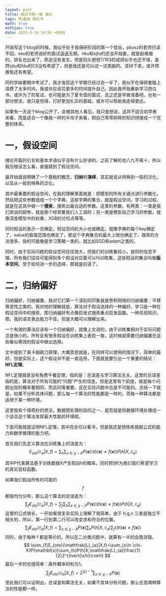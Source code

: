 ```yaml
---
layout: post
title: 西瓜书第一章 绪论
tags: ML基础 西瓜书
math: true
mathjax: true
date: 2023-4-14 14:56 +0800
---
```




开始写这个blog的时候，我似乎处于我保研阶段的第一个低谷，pkusz的老师已读不回，seu的老师说好的面试遥遥无期，nku和xjtu的还没开始套，就是挺难绷的。排名也出来了，奇迹没有发生，但是回头想想7/163的成绩似乎也还不错，虽然sjtu和fdu的CS没有希望了，但是我还是可以试一试类脑的。坚持下来，或许预推免还有希望。

同时学妹要期中考试了，我才发现这个学期已经过去一半了，我似乎在保研套磁上浪费了太多时间，我或许应该花更多的时间提升自己。因此我开始重新学习西瓜书，或许为了的笔试，也可能是为了夏令营的面试，总之还是早做准备吧。也有一部分想法，我只是觉得，打好更加扎实的基础，或许可以帮助我走得更远。

如果有一天这个blog公开了，会被其他人看见，我只是想说，这并不适合初学者来看，而是适合一个像我一样的半吊子来看，把自己零零碎碎的知识拼接成一个完整的体系。

# 一，假设空间

绪论开篇的引言和基本术语似乎没有什么好讲的，之前了解的也八九不离十，所以我压根没怎么看，直接跳到了假设空间。

最开始就说明确了一个基础的概念，**归纳**和**演绎**，其实就说从特殊到一般的泛化，以及从一般到特殊的泛化。

其中最重要的假设空间，在我的理解里面就是：把模型的所有关键点进行参数化，然后把这些参数组成一个个字典，这些字典的集合，就是假设空间。学习的过程，就是在这其中做一个**搜索**，搜索出最合适的参数。这里的参数，有两类：一类是我们常说的超参，就是那个经常要我们人工调的；另一类是模型自己学习的参数，就像深度模型中的权重，XGB的分位点等等。

同时假设的表示一旦确定，假设空间的大小也就确定。就像字典的每个key确定了，value的取值范围也确定了，那这个字典集合的最大上限也确定了。搜索的方法很多，指的可能像是学习策略一类的，就比如SGD和adam之类的。

同时，由于实际问题的假设空间往往很大，而我们的训练集较小，提供的信息不够。所有我们往往可能得到多个假设对应着可以fit训练集，这些假设的集合叫做**版本空间**。至于如何进一步的选择，那就是后话了。

# 二，归纳偏好

归纳偏好，归纳偏置，我对它们第一个深刻的印象就是卷积网络的归纳偏置：平移等变性之类的。我对他的理解就是，算法对于假设选择的一种偏好。学习是一种在假设空间中的搜索，那归纳偏好有点像启发式搜索重点启发函数。一种先验知识。嗯，我的语言表达能力不佳，但是大概可以理解出来。

一个有效的算法应该有一个归纳偏好，就像上文说的，由于训练集相对于实际问题总是很小的，所有会有很多假设在训练集上表现一致，这时候就需要归纳偏置在这些看似等效的假设中做出选择。

文中提到了奥卡姆剃刀原理，大概意思就是，在同样可以使用的情况下，简单的最好。但是实际上，这个假设并不是一直适用，下面就是要引出一个重要的结论：**NFL定理**。

NFL定理就是没有免费午餐定理，指的是：总误差与学习算法无关。这里的总误差指的是，算法对于所有可能的“问题”产生的误差。但是这里有个前提，就是每个问题出现的概率要相同，而且同等重要。这在实际问题中总是不可能的。总结一下就是，如果不分析具体问题，那么每一个算法的性能都是一样的，而每一种算法都是适用于某一种环境。

这里我有个很奇妙的想法，数据预处理的目的之一，是否就是将数据环境处理成一个适合这个算法发挥最大性能的环境呢。

下面可能就是证明NFL定理，其中完全可以看书，但是我还是想练练我敲公式的能力和数学推理的能力吧。

首先我们先定义算法在训练集上的误差为：
$$
E_{ote}(\mathfrak{L}_{a}|X,f)=\sum_{h}\sum_{x\in \chi-X}P(\mathbf{x})\mathbb{I}(h(\mathbf{x})\neq{f(\mathbf{x})})P(h|X,\mathfrak{L}_{a})
$$

其中P代表算法基于训练数据X产生假设h的概率。同时预测f为我们我们希望学习的真实目标函数。

如果我们假设所有的可能的$$f$$都按均匀分布，那么这个算法的总误差为：
$$
\sum_{f}E_{ote}(\mathfrak{L}_{a}|X,f)=\sum_{f}\sum_{h}\sum_{x\in \chi-X}P(\mathbf{x})\mathbb{I}(h(\mathbf{x})\neq{f(\mathbf{x})})P(h|X,\mathfrak{L}_{a})
$$
这里的公式很长，一开始看很复杂实际上理解了很简单，由于 h,g,x 三者是独立不相关的，所以，第一行到第二行可以改变求和符合的位置。
$$
\sum_{f}E_{ote}(\mathfrak{L}_{a}|X,f)=\sum_{x\in \chi-X}P(\mathbf{x})\sum_{h}P(h|X,\mathfrak{L}_{a})\sum_{f}\mathbb{I}(h(\mathbf{x})\neq{f(\mathbf{x})})
$$
同时，由于每种 f 都是等价的，所以在二分类问题中，就算有一半的会猜测错。
$$
\sum_{f}E_{ote}(\mathfrak{L}_{a}|X,f)=\sum_{x\in \chi-X}P(\mathbf{x})\sum_{h}P(h|X,\mathfrak{L}_{a})\frac{1}{2}2^{\lvert{\chi}\rvert}
$$
最后一步的也很简单：条件概率的和为1。
$$
\sum_{f}E_{ote}(\mathfrak{L}_{a}|X,f)=2^{\lvert{\chi}\rvert-1}\sum_{x\in \chi-X}P(\mathbf{x})
$$
至此我们可以证明出，总误差和算法无关，如果不具体分析问题，那么任意两种算法的性能都一样。




